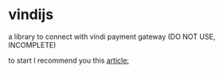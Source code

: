 # vindijs
a library to connect with vindi payment gateway (DO NOT USE, INCOMPLETE)


to start I recommend you this [article:](https://atendimento.vindi.com.br/hc/pt-br/articles/203020644)